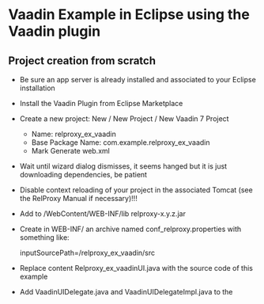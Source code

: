 Vaadin Example in Eclipse using the Vaadin plugin
========

Project creation from scratch
------

+ Be sure an app server is already installed and associated to your Eclipse installation 

+ Install the Vaadin Plugin from Eclipse Marketplace

+ Create a new project: New / New Project / New Vaadin 7 Project
  - Name: relproxy_ex_vaadin
  - Base Package Name: com.example.relproxy_ex_vaadin
  - Mark Generate web.xml 

+ Wait until wizard dialog dismisses, it seems hanged but it is just downloading dependencies, be patient 

+ Disable context reloading of your project in the associated Tomcat (see the RelProxy Manual if necessary)!!!

+ Add to /WebContent/WEB-INF/lib relproxy-x.y.z.jar

+ Create in WEB-INF/ an archive named conf_relproxy.properties  with something like:

  inputSourcePath=<your path>/relproxy_ex_vaadin/src
  
+ Replace content Relproxy_ex_vaadinUI.java with the source code of this example

+ Add VaadinUIDelegate.java and VaadinUIDelegateImpl.java to the 



